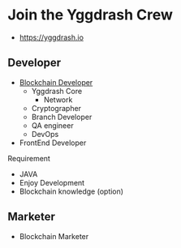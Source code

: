 # Join the Yggdrash Crew

- https://yggdrash.io

## Developer
- [Blockchain Developer](./Developer.MD)
  - Yggdrash Core
    - Network
  - Cryptographer
  - Branch Developer
  - QA engineer
  - DevOps
- FrontEnd Developer

Requirement 
- JAVA
- Enjoy Development
- Blockchain knowledge (option)


## Marketer
- Blockchain Marketer
